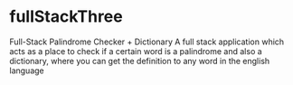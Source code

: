 # fullStackThree
Full-Stack Palindrome Checker + Dictionary
A full stack application which acts as a place to check if a certain word is a palindrome and also a dictionary,
where you can get the definition to any word in the english language
